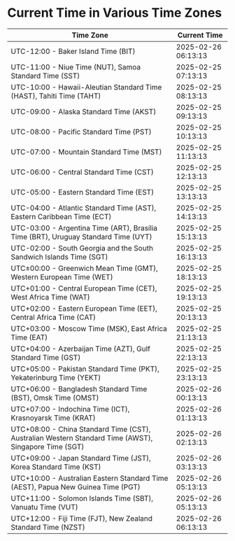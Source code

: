 # Current Time in Various Time Zones

| Time Zone | Current Time |
|-----------|--------------|
| UTC-12:00 - Baker Island Time (BIT) | 2025-02-26 06:13:13 |
| UTC-11:00 - Niue Time (NUT), Samoa Standard Time (SST) | 2025-02-25 07:13:13 |
| UTC-10:00 - Hawaii-Aleutian Standard Time (HAST), Tahiti Time (TAHT) | 2025-02-25 08:13:13 |
| UTC-09:00 - Alaska Standard Time (AKST) | 2025-02-25 09:13:13 |
| UTC-08:00 - Pacific Standard Time (PST) | 2025-02-25 10:13:13 |
| UTC-07:00 - Mountain Standard Time (MST) | 2025-02-25 11:13:13 |
| UTC-06:00 - Central Standard Time (CST) | 2025-02-25 12:13:13 |
| UTC-05:00 - Eastern Standard Time (EST) | 2025-02-25 13:13:13 |
| UTC-04:00 - Atlantic Standard Time (AST), Eastern Caribbean Time (ECT) | 2025-02-25 14:13:13 |
| UTC-03:00 - Argentina Time (ART), Brasília Time (BRT), Uruguay Standard Time (UYT) | 2025-02-25 15:13:13 |
| UTC-02:00 - South Georgia and the South Sandwich Islands Time (SGT) | 2025-02-25 16:13:13 |
| UTC±00:00 - Greenwich Mean Time (GMT), Western European Time (WET) | 2025-02-25 18:13:13 |
| UTC+01:00 - Central European Time (CET), West Africa Time (WAT) | 2025-02-25 19:13:13 |
| UTC+02:00 - Eastern European Time (EET), Central Africa Time (CAT) | 2025-02-25 20:13:13 |
| UTC+03:00 - Moscow Time (MSK), East Africa Time (EAT) | 2025-02-25 21:13:13 |
| UTC+04:00 - Azerbaijan Time (AZT), Gulf Standard Time (GST) | 2025-02-25 22:13:13 |
| UTC+05:00 - Pakistan Standard Time (PKT), Yekaterinburg Time (YEKT) | 2025-02-25 23:13:13 |
| UTC+06:00 - Bangladesh Standard Time (BST), Omsk Time (OMST) | 2025-02-26 00:13:13 |
| UTC+07:00 - Indochina Time (ICT), Krasnoyarsk Time (KRAT) | 2025-02-26 01:13:13 |
| UTC+08:00 - China Standard Time (CST), Australian Western Standard Time (AWST), Singapore Time (SGT) | 2025-02-26 02:13:13 |
| UTC+09:00 - Japan Standard Time (JST), Korea Standard Time (KST) | 2025-02-26 03:13:13 |
| UTC+10:00 - Australian Eastern Standard Time (AEST), Papua New Guinea Time (PGT) | 2025-02-26 05:13:13 |
| UTC+11:00 - Solomon Islands Time (SBT), Vanuatu Time (VUT) | 2025-02-26 05:13:13 |
| UTC+12:00 - Fiji Time (FJT), New Zealand Standard Time (NZST) | 2025-02-26 06:13:13 |
